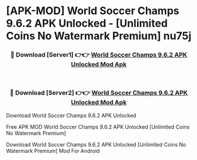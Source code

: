 # [APK-MOD] World Soccer Champs 9.6.2 APK Unlocked - [Unlimited Coins No Watermark Premium] nu75j



<div align="center">
<h3>🔴 Download [Server1] 👉👉 <a href="https://momento.my/?title=World_Soccer_Champs_9.6.2_APK_Unlocked">World Soccer Champs 9.6.2 APK Unlocked Mod Apk</a></h3><br>

<h3>🔴 Download [Server2] 👉👉 <a href="https://momento.my/?title=World_Soccer_Champs_9.6.2_APK_Unlocked">World Soccer Champs 9.6.2 APK Unlocked Mod Apk</a></h3>
</div>



Download World Soccer Champs 9.6.2 APK Unlocked 

Free APK MOD World Soccer Champs 9.6.2 APK Unlocked [Unlimited Coins No Watermark Premium]

Download World Soccer Champs 9.6.2 APK Unlocked [Unlimited Coins No Watermark Premium] Mod For Android

